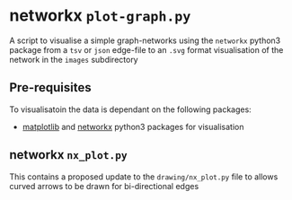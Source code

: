 # networkx `plot-graph.py`

A script to visualise a simple graph-networks using the `networkx` python3 package from a `tsv` or `json` edge-file to an `.svg` format visualisation of the network in the `images` subdirectory

## Pre-requisites

To visualisatoin the data is dependant on the following packages:

  - [matplotlib](https://matplotlib.org/) and [networkx](https://networkx.github.io) python3 packages for visualisation

## networkx `nx_plot.py`

This contains a proposed update to the `drawing/nx_plot.py` file to allows curved arrows to be drawn for bi-directional edges


